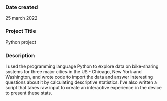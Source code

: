 ### Date created

25 march 2022

### Project Title

Python project 

### Description
I used the programming language Python to explore data on bike-sharing systems for three major cities in the US - Chicago, New York and Washington, and wrote code to import the data and answer interesting questions about it by calculating descriptive statistics. I've also written a script that takes raw input to create an interactive experience in the device to present these stats.






